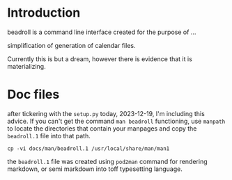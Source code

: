 # Introduction

beadroll is a command line interface created for the purpose of ...

simplification of generation of calendar files.

Currently this is but a dream, however there is evidence that it is materializing.

# Doc files

after tickering with the `setup.py` today, 2023-12-19, I'm including this advice.
If you can't get the command `man beadroll` functioning, use `manpath` to locate the
directories that contain your manpages and copy the `beadroll.1` file into that path.

```
cp -vi docs/man/beadroll.1 /usr/local/share/man/man1
```

the `beadroll.1` file was created using `pod2man` command for rendering markdown, or
semi markdown into toff typesetting language.

 
